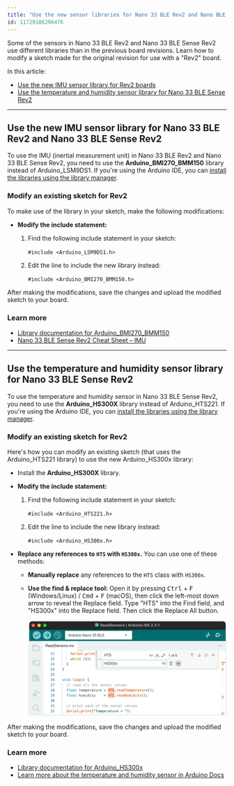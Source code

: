 ```yaml
---
title: "Use the new sensor libraries for Nano 33 BLE Rev2 and Nano BLE Sense Rev2"
id: 11729186296476
---
```


Some of the sensors in Nano 33 BLE Rev2 and Nano 33 BLE Sense Rev2 use different libraries than in the previous board revisions. Learn how to modify a sketch made for the original revision for use with a "Rev2" board.

In this article:

* [Use the new IMU sensor library for Rev2 boards](#imu)
* [Use the temperature and humidity sensor library for Nano 33 BLE Sense Rev2](#temperature-and-humidity)

---

<a id="imu"></a>

## Use the new IMU sensor library for Nano 33 BLE Rev2 and Nano 33 BLE Sense Rev2

To use the IMU (inertial measurement unit) in Nano 33 BLE Rev2 and Nano 33 BLE Sense Rev2, you need to use the **Arduino_BMI270_BMM150** library instead of Arduino_LSM9DS1. If you're using the Arduino IDE, you can [install the libraries using the library manager](https://support.arduino.cc/hc/en-us/articles/5145457742236-Add-libraries-to-Arduino-IDE).

### Modify an existing sketch for Rev2

To make use of the library in your sketch, make the following modifications:

* **Modify the include statement:**

  1. Find the following include statement in your sketch:

     `#include <Arduino_LSM9DS1.h>`

  2. Edit the line to include the new library instead:

     `#include <Arduino_BMI270_BMM150.h>`

After making the modifications, save the changes and upload the modified sketch to your board.

### Learn more

* [Library documentation for Arduino_BMI270_BMM150](https://www.arduino.cc/reference/en/libraries/arduino_bmi270_bmm150/)
* [Nano 33 BLE Sense Rev2 Cheat Sheet – IMU](https://docs.arduino.cc/tutorials/nano-33-ble-sense-rev2/cheat-sheet#imu)

---

<a id="temperature-and-humidity"></a>

## Use the temperature and humidity sensor library for Nano 33 BLE Sense Rev2

To use the temperature and humidity sensor in Nano 33 BLE Sense Rev2, you need to use the **Arduino_HS300X** library instead of Arduino_HTS221. If you're using the Arduino IDE, you can [install the libraries using the library manager](https://support.arduino.cc/hc/en-us/articles/5145457742236-Add-libraries-to-Arduino-IDE).

### Modify an existing sketch for Rev2

Here's how you can modify an existing sketch (that uses the Arduino_HTS221 library) to use the new Arduino_HS300x library:

* Install the **Arduino_HS300X** library.

* **Modify the include statement:**

  1. Find the following include statement in your sketch:

     `#include <Arduino_HTS221.h>`

  2. Edit the line to include the new library instead:

     `#include <Arduino_HS300x.h>`

* **Replace any references to `HTS` with `HS300x`.** You can use one of these methods:

  * **Manually replace** any references to the `HTS` class with `HS300x`.

  * **Use the find & replace tool:** Open it by pressing <kbd>Ctrl</kbd> + <kbd>F</kbd> (Windows/Linux) / <kbd>Cmd</kbd> + <kbd>F</kbd> (macOS), then click the left-most down arrow to reveal the Replace field. Type "HTS" into the Find field, and "HS300x" into the Replace field. Then click the Replace All button.

     ![Find and replace in Arduino IDE.](img/find-HTS-replace-HS300x.png)

After making the modifications, save the changes and upload the modified sketch to your board.

### Learn more

* [Library documentation for Arduino_HS300x](https://reference.arduino.cc/reference/en/libraries/arduino_hs300x/)
* [Learn more about the temperature and humidity sensor in Arduino Docs](https://docs.arduino.cc/tutorials/nano-33-ble-sense-rev2/cheat-sheet#temperature-and-humidity-sensor)

<!-- markdownlint-disable-file HC001 -->
